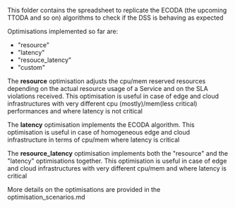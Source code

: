This folder contains the spreadsheet to replicate the ECODA (the upcoming TTODA and so on) algorithms to check if the DSS is behaving as expected

Optimisations implemented so far are:
- "resource"
- "latency"
- "resouce_latency"
- "custom"

The **resource** optimisation adjusts the cpu/mem reserved resources depending on the actual resource usage of a Service and on the SLA violations received. This optimisation is useful in case of edge and cloud infrastructures with very different cpu (mostly)/mem(less critical) performances and where latency is not critical

The **latency** optimisation implements the ECODA algorithm. This optimisation is useful in case of homogeneous edge and cloud infrastructure in terms of cpu/mem where latency is critical

The **resource_latency** optimisation implements both the "resource" and the "latency" optimisations together. This optimisation is useful in case of edge and cloud infrastructures with very different cpu/mem and where latency is critical

More details on the optimisations are provided in the optimisation_scenarios.md
